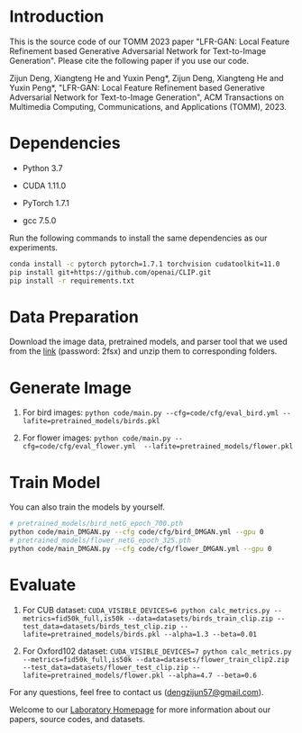 # Introduction

This is the source code of our TOMM 2023 paper "LFR-GAN: Local Feature Refinement based Generative Adversarial Network for Text-to-Image Generation". Please cite the following paper if you use our code.

Zijun Deng, Xiangteng He and Yuxin Peng*, Zijun Deng, Xiangteng He and Yuxin Peng*, "LFR-GAN: Local Feature Refinement based Generative Adversarial Network for Text-to-Image Generation", ACM Transactions on Multimedia Computing, Communications, and Applications (TOMM), 2023.


# Dependencies

- Python 3.7

- CUDA 1.11.0

- PyTorch 1.7.1

- gcc 7.5.0

Run the following commands to install the same dependencies as our experiments.

```bash
conda install -c pytorch pytorch=1.7.1 torchvision cudatoolkit=11.0
pip install git+https://github.com/openai/CLIP.git
pip install -r requirements.txt
```


# Data Preparation

Download the image data, pretrained models, and parser tool that we used from the [link](https://pan.baidu.com/s/1Q9Vh2JTOTHnsjmKlyqum2g) (password: 2fsx) and unzip them to corresponding folders.


# Generate Image

1. For bird images: `python code/main.py --cfg=code/cfg/eval_bird.yml --lafite=pretrained_models/birds.pkl`

2. For flower images: `python code/main.py --cfg=code/cfg/eval_flower.yml  --lafite=pretrained_models/flower.pkl`


# Train Model

You can also train the models by yourself.
```bash
# pretrained_models/bird_netG_epoch_700.pth
python code/main_DMGAN.py --cfg code/cfg/bird_DMGAN.yml --gpu 0
# pretrained_models/flower_netG_epoch_325.pth
python code/main_DMGAN.py --cfg code/cfg/flower_DMGAN.yml --gpu 0
```

# Evaluate


1. For CUB dataset: `CUDA_VISIBLE_DEVICES=6 python calc_metrics.py --metrics=fid50k_full,is50k --data=datasets/birds_train_clip.zip --test_data=datasets/birds_test_clip.zip --lafite=pretrained_models/birds.pkl --alpha=1.3 --beta=0.01`

2. For Oxford102 dataset: `CUDA_VISIBLE_DEVICES=7 python calc_metrics.py --metrics=fid50k_full,is50k --data=datasets/flower_train_clip2.zip --test_data=datasets/flower_test_clip.zip --lafite=pretrained_models/flower.pkl --alpha=4.7 --beta=0.6`


For any questions, feel free to contact us (dengzijun57@gmail.com).

Welcome to our [Laboratory Homepage](http://www.icst.pku.edu.cn/mipl/home/) for more information about our papers, source codes, and datasets.
